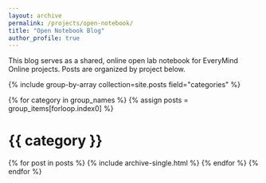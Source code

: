 ```yaml
---
layout: archive
permalink: /projects/open-notebook/
title: "Open Notebook Blog"
author_profile: true
---
```


This blog serves as a shared, online open lab notebook for EveryMind Online projects. Posts are organized by project below. 

{% include group-by-array collection=site.posts field="categories" %}

{% for category in group_names %}
  {% assign posts = group_items[forloop.index0] %}
  <h1 id="{{ category | slugify }}" class="archive__subtitle">{{ category }}</h1>
  {% for post in posts %}
    {% include archive-single.html %}
  {% endfor %}
{% endfor %}
